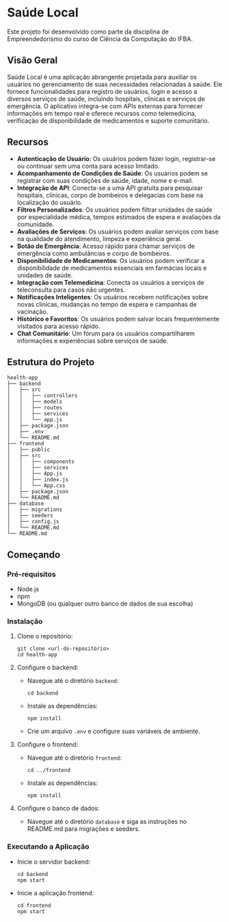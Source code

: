 # Saúde Local 

Este projeto foi desenvolvido como parte da disciplina de Empreendedorismo do curso de Ciência da Computação do IFBA.

## Visão Geral
Saúde Local é uma aplicação abrangente projetada para auxiliar os usuários no gerenciamento de suas necessidades relacionadas à saúde. Ele fornece funcionalidades para registro de usuários, login e acesso a diversos serviços de saúde, incluindo hospitais, clínicas e serviços de emergência. O aplicativo integra-se com APIs externas para fornecer informações em tempo real e oferece recursos como telemedicina, verificação de disponibilidade de medicamentos e suporte comunitário.

## Recursos
- **Autenticação de Usuário**: Os usuários podem fazer login, registrar-se ou continuar sem uma conta para acesso limitado.
- **Acompanhamento de Condições de Saúde**: Os usuários podem se registrar com suas condições de saúde, idade, nome e e-mail.
- **Integração de API**: Conecta-se a uma API gratuita para pesquisar hospitais, clínicas, corpo de bombeiros e delegacias com base na localização do usuário.
- **Filtros Personalizados**: Os usuários podem filtrar unidades de saúde por especialidade médica, tempos estimados de espera e avaliações da comunidade.
- **Avaliações de Serviços**: Os usuários podem avaliar serviços com base na qualidade do atendimento, limpeza e experiência geral.
- **Botão de Emergência**: Acesso rápido para chamar serviços de emergência como ambulâncias e corpo de bombeiros.
- **Disponibilidade de Medicamentos**: Os usuários podem verificar a disponibilidade de medicamentos essenciais em farmácias locais e unidades de saúde.
- **Integração com Telemedicina**: Conecta os usuários a serviços de teleconsulta para casos não urgentes.
- **Notificações Inteligentes**: Os usuários recebem notificações sobre novas clínicas, mudanças no tempo de espera e campanhas de vacinação.
- **Histórico e Favoritos**: Os usuários podem salvar locais frequentemente visitados para acesso rápido.
- **Chat Comunitário**: Um fórum para os usuários compartilharem informações e experiências sobre serviços de saúde.

## Estrutura do Projeto
```
health-app
├── backend
│   ├── src
│   │   ├── controllers
│   │   ├── models
│   │   ├── routes
│   │   ├── services
│   │   └── app.js
│   ├── package.json
│   ├── .env
│   └── README.md
├── frontend
│   ├── public
│   ├── src
│   │   ├── components
│   │   ├── services
│   │   ├── App.js
│   │   ├── index.js
│   │   └── App.css
│   ├── package.json
│   └── README.md
├── database
│   ├── migrations
│   ├── seeders
│   ├── config.js
│   └── README.md
└── README.md
```

## Começando

### Pré-requisitos
- Node.js
- npm
- MongoDB (ou qualquer outro banco de dados de sua escolha)

### Instalação

1. Clone o repositório:
   ```
   git clone <url-do-repositório>
   cd health-app
   ```

2. Configure o backend:
   - Navegue até o diretório `backend`:
     ```
     cd backend
     ```
   - Instale as dependências:
     ```
     npm install
     ```
   - Crie um arquivo `.env` e configure suas variáveis de ambiente.

3. Configure o frontend:
   - Navegue até o diretório `frontend`:
     ```
     cd ../frontend
     ```
   - Instale as dependências:
     ```
     npm install
     ```

4. Configure o banco de dados:
   - Navegue até o diretório `database` e siga as instruções no README.md para migrações e seeders.

### Executando a Aplicação

- Inicie o servidor backend:
  ```
  cd backend
  npm start
  ```

- Inicie a aplicação frontend:
  ```
  cd frontend
  npm start
  ```

